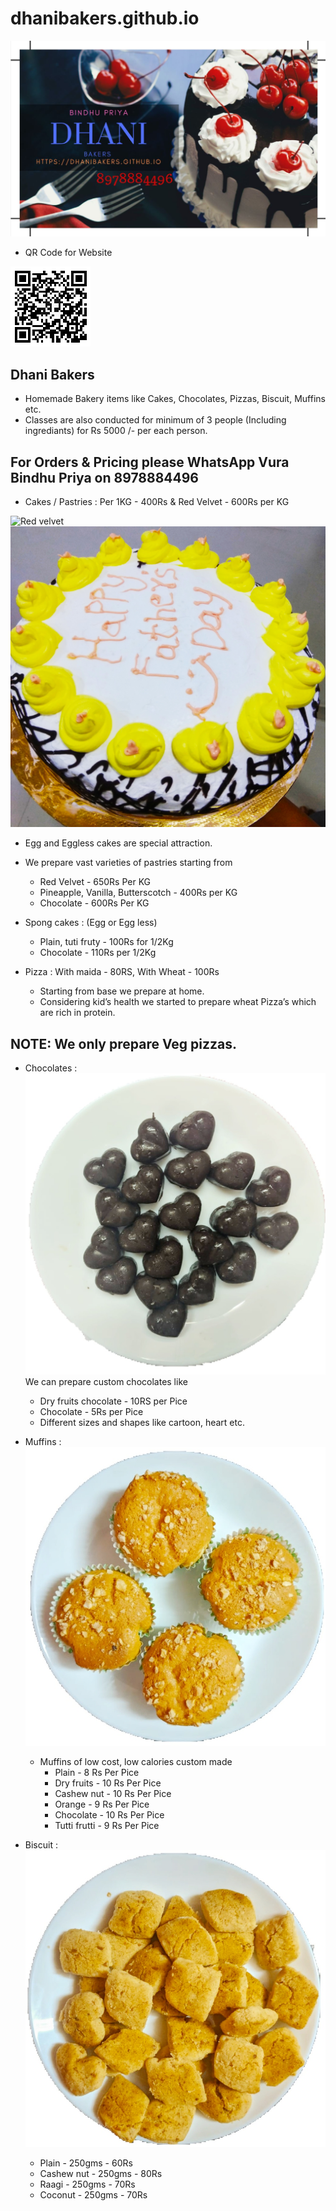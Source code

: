 # dhanibakers.github.io

![Details](/assets/Bindhu_visiting%20card.JPG)

- QR Code for Website

![QR_Code](/assets/QR_Code.png)

## Dhani Bakers 


- Homemade Bakery items like Cakes, Chocolates, Pizzas, Biscuit, Muffins etc.
- Classes are also conducted for minimum of 3 people (Including ingrediants) for Rs 5000 /- per each person.

## For Orders & Pricing please WhatsApp Vura Bindhu Priya on 8978884496

- Cakes / Pastries : Per 1KG - 400Rs & Red Velvet - 600Rs per KG

![Red velvet](/images/RedVelvet.png)
![PineApple](/images/pineapple.jpg)
  - Egg and Eggless cakes are special attraction. 
  - We prepare vast varieties of pastries starting from
      - Red Velvet - 650Rs Per KG 
      - Pineapple, Vanilla, Butterscotch - 400Rs per KG
      - Chocolate - 600Rs Per KG
  - Spong cakes : (Egg or Egg less)
      - Plain, tuti fruty - 100Rs for 1/2Kg
      - Chocolate - 110Rs per 1/2Kg

-	Pizza : With maida - 80RS, With Wheat - 100Rs
    - Starting from base we prepare at home.
    - Considering kid’s health we started to prepare wheat Pizza’s which are rich in protein.
    
    
 ## NOTE: We only prepare Veg pizzas.
 
- Chocolates :
![Choclates](/images/cho.jpg)
   We can prepare custom chocolates like
  - Dry fruits chocolate - 10RS per Pice
  - Chocolate - 5Rs per Pice
  - Different sizes and shapes like cartoon, heart etc. 

- Muffins : 
![Muffins](/images/muffins.jpg)
  - Muffins of low cost, low calories custom made 
    - Plain - 8 Rs Per Pice
    - Dry fruits - 10 Rs Per Pice
    - Cashew nut - 10 Rs Per Pice
    - Orange - 9 Rs Per Pice
    - Chocolate  - 10 Rs Per Pice
    - Tutti frutti  - 9 Rs Per Pice
    
- Biscuit :
![Biscuit](/images/busi.jpg)
  - Plain - 250gms - 60Rs
  - Cashew nut - 250gms - 80Rs
  - Raagi - 250gms - 70Rs
  - Coconut - 250gms - 70Rs
